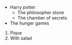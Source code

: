 * Harry potter
  * The philosopher stone
  * The chamber of secrets
* The hunger games

1. Pique
  1. With salad
